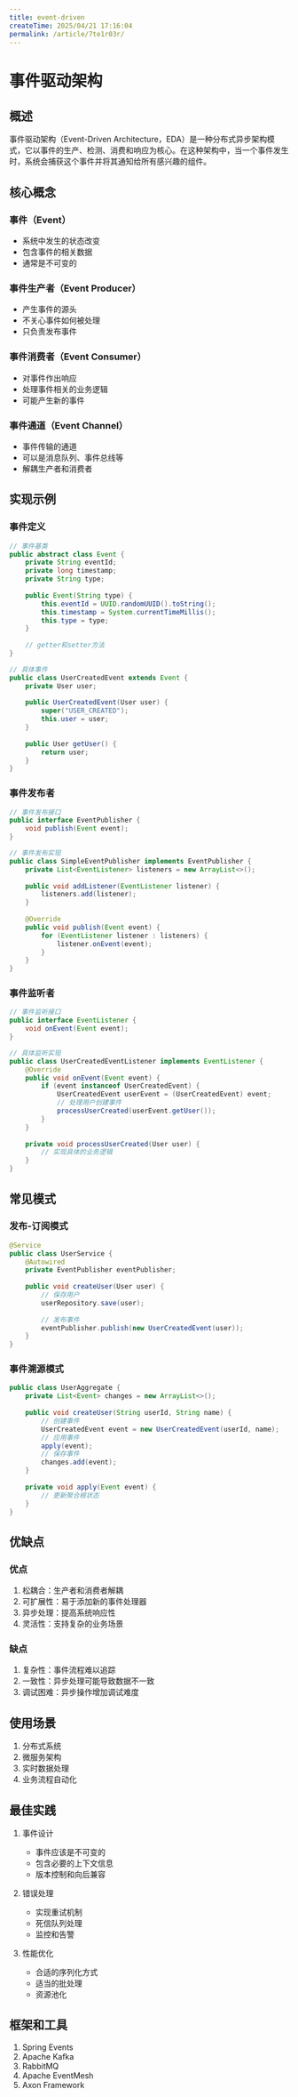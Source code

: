 ```yaml
---
title: event-driven
createTime: 2025/04/21 17:16:04
permalink: /article/7te1r03r/
---
```

# 事件驱动架构

## 概述

事件驱动架构（Event-Driven Architecture，EDA）是一种分布式异步架构模式，它以事件的生产、检测、消费和响应为核心。在这种架构中，当一个事件发生时，系统会捕获这个事件并将其通知给所有感兴趣的组件。

## 核心概念

### 事件（Event）

- 系统中发生的状态改变
- 包含事件的相关数据
- 通常是不可变的

### 事件生产者（Event Producer）

- 产生事件的源头
- 不关心事件如何被处理
- 只负责发布事件

### 事件消费者（Event Consumer）

- 对事件作出响应
- 处理事件相关的业务逻辑
- 可能产生新的事件

### 事件通道（Event Channel）

- 事件传输的通道
- 可以是消息队列、事件总线等
- 解耦生产者和消费者

## 实现示例

### 事件定义

```java
// 事件基类
public abstract class Event {
    private String eventId;
    private long timestamp;
    private String type;
    
    public Event(String type) {
        this.eventId = UUID.randomUUID().toString();
        this.timestamp = System.currentTimeMillis();
        this.type = type;
    }
    
    // getter和setter方法
}

// 具体事件
public class UserCreatedEvent extends Event {
    private User user;
    
    public UserCreatedEvent(User user) {
        super("USER_CREATED");
        this.user = user;
    }
    
    public User getUser() {
        return user;
    }
}
```

### 事件发布者

```java
// 事件发布接口
public interface EventPublisher {
    void publish(Event event);
}

// 事件发布实现
public class SimpleEventPublisher implements EventPublisher {
    private List<EventListener> listeners = new ArrayList<>();
    
    public void addListener(EventListener listener) {
        listeners.add(listener);
    }
    
    @Override
    public void publish(Event event) {
        for (EventListener listener : listeners) {
            listener.onEvent(event);
        }
    }
}
```

### 事件监听者

```java
// 事件监听接口
public interface EventListener {
    void onEvent(Event event);
}

// 具体监听实现
public class UserCreatedEventListener implements EventListener {
    @Override
    public void onEvent(Event event) {
        if (event instanceof UserCreatedEvent) {
            UserCreatedEvent userEvent = (UserCreatedEvent) event;
            // 处理用户创建事件
            processUserCreated(userEvent.getUser());
        }
    }
    
    private void processUserCreated(User user) {
        // 实现具体的业务逻辑
    }
}
```

## 常见模式

### 发布-订阅模式

```java
@Service
public class UserService {
    @Autowired
    private EventPublisher eventPublisher;
    
    public void createUser(User user) {
        // 保存用户
        userRepository.save(user);
        
        // 发布事件
        eventPublisher.publish(new UserCreatedEvent(user));
    }
}
```

### 事件溯源模式

```java
public class UserAggregate {
    private List<Event> changes = new ArrayList<>();
    
    public void createUser(String userId, String name) {
        // 创建事件
        UserCreatedEvent event = new UserCreatedEvent(userId, name);
        // 应用事件
        apply(event);
        // 保存事件
        changes.add(event);
    }
    
    private void apply(Event event) {
        // 更新聚合根状态
    }
}
```

## 优缺点

### 优点

1. 松耦合：生产者和消费者解耦
2. 可扩展性：易于添加新的事件处理器
3. 异步处理：提高系统响应性
4. 灵活性：支持复杂的业务场景

### 缺点

1. 复杂性：事件流程难以追踪
2. 一致性：异步处理可能导致数据不一致
3. 调试困难：异步操作增加调试难度

## 使用场景

1. 分布式系统
2. 微服务架构
3. 实时数据处理
4. 业务流程自动化

## 最佳实践

1. 事件设计
   - 事件应该是不可变的
   - 包含必要的上下文信息
   - 版本控制和向后兼容

2. 错误处理
   - 实现重试机制
   - 死信队列处理
   - 监控和告警

3. 性能优化
   - 合适的序列化方式
   - 适当的批处理
   - 资源池化

## 框架和工具

1. Spring Events
2. Apache Kafka
3. RabbitMQ
4. Apache EventMesh
5. Axon Framework
